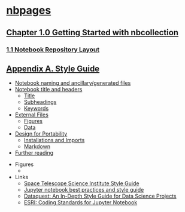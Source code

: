 # [nbpages](http://jckantor.github.io/nbpages/)


## [Chapter 1.0 Getting Started with nbcollection](http://nbviewer.jupyter.org/github/jckantor/nbpages/blob/master/notebooks/01.00-Getting-Started-with-nbcollection.ipynb)

### [1.1 Notebook Repository Layout](http://nbviewer.jupyter.org/github/jckantor/nbpages/blob/master/notebooks/01.01-Notebook-Repository-Layout.ipynb)


## [Appendix A. Style Guide](http://nbviewer.jupyter.org/github/jckantor/nbpages/blob/master/notebooks/A.00-Style-Guide.ipynb)
- [Notebook naming and ancillary/generated files](http://nbviewer.jupyter.org/github/jckantor/nbpages/blob/master/notebooks/A.00-Style-Guide.ipynb#Notebook-naming-and-ancillary/generated-files)
- [Notebook title and headers](http://nbviewer.jupyter.org/github/jckantor/nbpages/blob/master/notebooks/A.00-Style-Guide.ipynb#Notebook-title-and-headers)
    - [Title](http://nbviewer.jupyter.org/github/jckantor/nbpages/blob/master/notebooks/A.00-Style-Guide.ipynb#Title)
    - [Subheadings](http://nbviewer.jupyter.org/github/jckantor/nbpages/blob/master/notebooks/A.00-Style-Guide.ipynb#Subheadings)
    - [Keywords](http://nbviewer.jupyter.org/github/jckantor/nbpages/blob/master/notebooks/A.00-Style-Guide.ipynb#Keywords)
- [External Files](http://nbviewer.jupyter.org/github/jckantor/nbpages/blob/master/notebooks/A.00-Style-Guide.ipynb#External-Files)
    - [Figures](http://nbviewer.jupyter.org/github/jckantor/nbpages/blob/master/notebooks/A.00-Style-Guide.ipynb#Figures)
    - [Data](http://nbviewer.jupyter.org/github/jckantor/nbpages/blob/master/notebooks/A.00-Style-Guide.ipynb#Data)
- [Design for Portability](http://nbviewer.jupyter.org/github/jckantor/nbpages/blob/master/notebooks/A.00-Style-Guide.ipynb#Design-for-Portability)
    - [Installations and Imports](http://nbviewer.jupyter.org/github/jckantor/nbpages/blob/master/notebooks/A.00-Style-Guide.ipynb#Installations-and-Imports)
    - [Markdown](http://nbviewer.jupyter.org/github/jckantor/nbpages/blob/master/notebooks/A.00-Style-Guide.ipynb#Markdown)
- [Further reading](http://nbviewer.jupyter.org/github/jckantor/nbpages/blob/master/notebooks/A.00-Style-Guide.ipynb#Further-reading)
* Figures
    - []()
* Links
    - [Space Telescope Science Institute Style Guide](https://github.com/spacetelescope/style-guides/blob/master/guides/jupyter-notebooks.md)
    - [Jupyter notebook best practices and style guide](https://github.com/chrisvoncsefalvay/jupyter-best-practices)
    - [Dataquest: An In-Depth Style Guide for Data Science Projects](https://www.dataquest.io/blog/data-science-project-style-guide/)
    - [ESRI: Coding Standards for Jupyter Notebook](https://www.esri.com/about/newsroom/arcuser/coding-standards-for-jupyter-notebook/)
